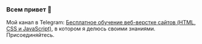 ### Всем привет 👋

Мой канал в Telegram: [Бесплатное обучение веб-верстке сайтов (HTML, CSS и JavaScript)](https://t.me/+3hqAchw5fIBmOThi), в котором я делюсь своими знаниями. Присоединяйтесь.

<!--
**Elena-Ivashneva/Elena-Ivashneva** is a ✨ _special_ ✨ repository because its `README.md` (this file) appears on your GitHub profile.

Here are some ideas to get you started:

- 🔭 I’m currently working on ...
- 🌱 I’m currently learning ...
- 👯 I’m looking to collaborate on ...
- 🤔 I’m looking for help with ...
- 💬 Ask me about ...
- 📫 How to reach me: ...
- 😄 Pronouns: ...
- ⚡ Fun fact: ...
-->

